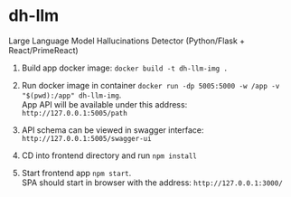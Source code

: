 # dh-llm
Large Language Model Hallucinations Detector (Python/Flask + React/PrimeReact)


1. Build app docker image: ```docker build -t dh-llm-img .```
2. Run docker image in container ```docker run -dp 5005:5000 -w /app -v "$(pwd):/app" dh-llm-img```.
   <br />
   App API will be available under this address: ```http://127.0.0.1:5005/path```

3. API schema can be viewed in swagger interface: ```http://127.0.0.1:5005/swagger-ui```

4. CD into frontend directory and run ```npm install```
5. Start frontend app ```npm start```.
   <br />
   SPA should start in browser with the address: ```http://127.0.0.1:3000/```
